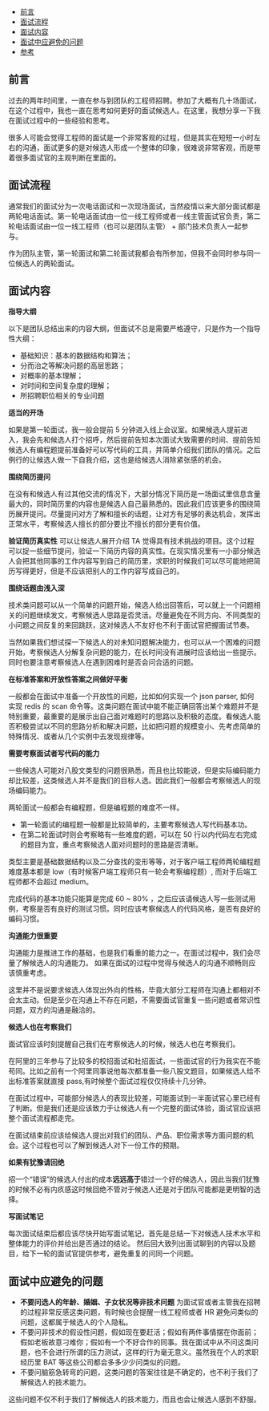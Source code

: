 

- [前言](#前言)
- [面试流程](#面试流程)
- [面试内容](#面试内容)
- [面试中应避免的问题](#面试中应避免的问题)
- [参考](#参考)


## 前言

过去的两年时间里，一直在参与到团队的工程师招聘。参加了大概有几十场面试，在这个过程中，我也一直在思考如何更好的面试候选人。在这里，我想分享一下我在面试过程中的一些经验和思考。 

很多人可能会觉得工程师的面试是一个非常客观的过程，但是其实在短短一小时左右的沟通，面试更多的是对候选人形成一个整体的印象，很难说非常客观，而是带着很多面试官的主观判断在里面的。


## 面试流程

通常我们的面试分为一次电话面试和一次现场面试，当然疫情以来大部分面试都是两轮电话面试。第一轮电话面试由一位一线工程师或者一线主管面试官负责，第二轮电话面试由一位一线工程师（也可以是团队主管） + 部门技术负责人一起参与。

作为团队主管，第一轮面试和第二轮面试我都会有所参加，但我不会同时参与同一位候选人的两轮面试。


## 面试内容

**指导大纲**

以下是团队总结出来的内容大纲，但面试不总是需要严格遵守，只是作为一个指导性大纲：

- 基础知识：基本的数据结构和算法；
- 分而治之等解决问题的高层思路；
- 对概率的基本理解；
- 对时间和空间复杂度的理解；
- 所招聘职位相关的专业问题



**适当的开场**

如果是第一轮面试，我一般会提前 5 分钟进入线上会议室。如果候选人提前进入，我会先和候选人打个招呼，然后提前告知本次面试大致需要的时间、提前告知候选人有编程题提前准备好可以写代码的工具，并简单介绍我们团队的情况。之后例行的让候选人做一下自我介绍，这也是给候选人消除紧张感的机会。


**围绕简历提问**

在没有和候选人有过其他交流的情况下，大部分情况下简历是一场面试里信息含量最大的，同时简历里的内容也是候选人自己最熟悉的。因此我们应该更多的围绕简历展开提问。尽量提问对方了解和擅长的话题，让对方有足够的表达机会，发挥出正常水平，考察候选人擅长的部分要比不擅长的部分更有价值。


**验证简历真实性**
可以让候选人展开介绍 TA 觉得具有技术挑战的项目。这个过程可以捉一些细节提问，验证一下简历内容的真实性。在现实情况里有一小部分候选人会把其他同事的工作内容写到自己的简历里，求职的时候我们可以尽可能地把简历写得更好，但是不应该把别人的工作内容写成自己的。


**围绕话题由浅入深**

技术类问题可以从一个简单的问题开始，候选人给出回答后，可以就上一个问题相关的问题继续发文，考察候选人思路是否灵活。尽量避免在不同方向、不同类型的小问题之间反复的来回跳跃，这对候选人不友好也不利于面试官把握面试节奏。

当然如果我们想试探一下候选人的对未知问题解决能力，也可以从一个困难的问题开始，考察候选人分解复杂问题的能力，在长时间没有进展时应该给出一些提示。同时也要注意考察候选人在遇到困难时是否会问合适的问题。

**在标准答案和开放性答案之间做好平衡**

一般都会在面试中准备一个开放性的问题，比如如何实现一个 json parser, 如何实现 redis 的 scan 命令等。这类问题在面试中能不能正确回答出某个难题并不是特别重要，最重要的是展示出自己面对难题时的思路以及积极的态度。看候选人能否积极尝试以不同的思路分析和解决问题，比如把问题的规模变小、先考虑简单的特殊情况、或者从几个实例中去发现规律等。


**需要考察面试者写代码的能力**

一些候选人可能对八股文类型的问题很熟悉，而且也比较能说，但是实际编码能力却比较差，这类候选人并不是我们的目标人选。因此我们一般都会考察候选人的现场编码能力。

两轮面试一般都会有编程题，但是编程题的难度不一样。
- 第一轮面试的编程题一般都是比较简单的，主要考察候选人写代码基本功。 
- 在第二轮面试时则会考察略有一些难度的题，可以在 50 行以内代码左右完成的题目为宜，重点考察候选人面对问题时的思路是否清晰。

类型主要是基础数据结构以及二分查找的变形等等，对于客户端工程师两轮编程题难度基本都是 low（有时候客户端工程师只有一轮会考察编程题）, 而对于后端工程师都不会超过 medium。

完成代码的基本功能只能算是完成 60 ~ 80% ，之后应该请候选人写一些测试用例，考察是否有良好的测试习惯。同时应该考察候选人的代码风格，是否有良好的编码习惯。


**沟通能力很重要**

沟通能力是推进工作的基础，也是我们看重的能力之一。在面试过程中，我们会尽量了解候选人的沟通能力。 如果在面试的过程中觉得与候选人的沟通不顺畅则应该慎重考虑。

这里并不是说要求候选人体现出外向的性格，毕竟大部分工程师在沟通上都相对不会太主动。但是至少在沟通上不存在问题，不需要面试官重复一些问题或者常识性问题，双方的沟通是融洽的。



**候选人也在考察我们**

面试官应该时刻提醒自己我们在考察候选人的时候，候选人也在考察我们。

在阿里的三年参与了比较多的校招面试和社招面试，一些面试官的行为我实在不能苟同。比如之前有一个阿里同事说他每次都准备一些八股文题目，如果候选人给不出标准答案就直接 pass,有时候整个面试过程仅仅持续十几分钟。

在面试过程中，可能部分候选人的表现比较差，可能面试到一半面试官心里已经有了判断。但是我们还是应该致力于让候选人有一个完整的面试体验，面试官应该把整个面试流程都走完。

在面试结束前应该给候选人提出对我们的团队、产品、职位需求等方面问题的机会。这个过程也可以了解到候选人对下一份工作的预期。


**如果有犹豫请回绝**

招一个“错误”的候选人付出的成本**远远高于**错过一个好的候选人，因此当我们犹豫的时候不必有内疚感这时候回绝不管对于候选人还是对于团队可能都是更明智的选择。


**写面试笔记**

每次面试结束后都应该尽快开始写面试笔记，首先是总结一下对候选人技术水平和整体能力的评价并给出是否通过的结论。 然后回大致列出面试聊到的内容以及题目，给下一轮的面试官提供参考，避免重复的问同一个问题。



## 面试中应避免的问题

- **不要问选人的年龄、婚姻、子女状况等非技术问题** 为面试官或者主管我在招聘的过程非常反感这类问题，有时候也会提醒一线工程师或者 HR 避免问类似的问题，这都属于候选人的个人隐私。
- 不要问非技术的假设性问题，假如现在要赶活；假如有两件事情摆在你面前；假如老板故意刁难你；假如有一个不好合作的同事。我在面试中从不问这类问题，也不会进行所谓的压力测试，这样的行为毫无意义。虽然我在个人的求职经历里 BAT 等这些公司都会多多少少问类似的问题。
- 不要问脑筋急转弯的问题，这类问题的答案往往是不确定的，也不利于我们了解候选人的技术能力。

这些问题不仅不利于我们了解候选人的技术能力，而且也会让候选人感到不舒服。